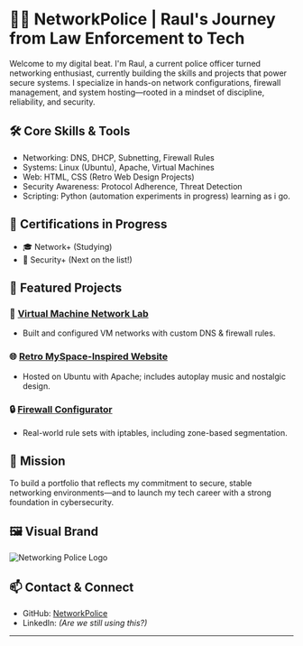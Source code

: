 # 👮‍♂️ NetworkPolice | Raul's Journey from Law Enforcement to Tech

Welcome to my digital beat. I'm Raul, a current police officer turned networking enthusiast, currently building the skills and projects that power secure systems. I specialize in hands-on network configurations, firewall management, and system hosting—rooted in a mindset of discipline, reliability, and security.

## 🛠️ Core Skills & Tools
- Networking: DNS, DHCP, Subnetting, Firewall Rules
- Systems: Linux (Ubuntu), Apache, Virtual Machines
- Web: HTML, CSS (Retro Web Design Projects)
- Security Awareness: Protocol Adherence, Threat Detection
- Scripting: Python (automation experiments in progress) learning as i go.

## 🚨 Certifications in Progress
- 🎓 Network+ (Studying)
- 🔐 Security+ (Next on the list!)

## 📁 Featured Projects
### 🔗 [Virtual Machine Network Lab](https://github.com/NetworkPolice/vm-networking-lab)
- Built and configured VM networks with custom DNS & firewall rules.

### 🌐 [Retro MySpace-Inspired Website](https://github.com/NetworkPolice/retro-web-hosting)
- Hosted on Ubuntu with Apache; includes autoplay music and nostalgic design.

### 🔒 [Firewall Configurator](https://github.com/NetworkPolice/firewall-config-lab)
- Real-world rule sets with iptables, including zone-based segmentation.

## 🎯 Mission
To build a portfolio that reflects my commitment to secure, stable networking environments—and to launch my tech career with a strong foundation in cybersecurity.

## 🖼️ Visual Brand
![Networking Police Logo](./assets/networking-police-logo.png)

## 📫 Contact & Connect
- GitHub: [NetworkPolice](https://github.com/NetworkPolice)
- LinkedIn: *(Are we still using this?)*

---
